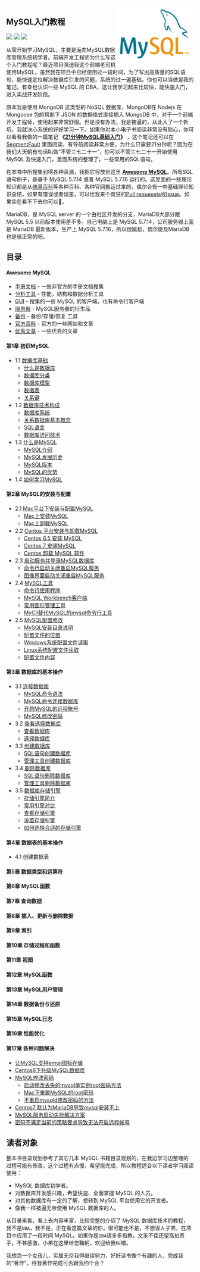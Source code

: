 
<img align="right" height="150" src="./img/mysql-logo.png">

MySQL入门教程
---

[![](https://jaywcjlove.github.io/sb/ico/mysql.svg)](http://www.mysql.com/) [![](https://jaywcjlove.github.io/sb/ico/awesome.svg)](awesome-mysql.md) [![](https://jaywcjlove.github.io/sb/license/mit.svg)](#)

从零开始学习MySQL，主要是面向MySQL数据库管理系统初学者。前端开发工程师为什么写这个入门教程呢？最近项目强迫我这个前端老司机使用MySQL，虽然我在项目中已经使用过一段时间，为了写出高质量的SQL语句，能快速定位解决数据库引发的问题，系统的过一遍基础，你也可以当做是我的笔记。有幸也认识一些 MySQL 的 DBA，这让我学习起来比较快，能快速入门，进入实战开发阶段。

原本我是使用 MongoDB 这类型的 NoSQL 数据库，MongoDB在 Nodejs 在 Mongoose 包的帮助下 JSON 的数据格式直接插入 MongoDB 中，对于一个前端开发工程师，使用起来非常舒服。但是没有办法，我是被逼的，从此入了一个新坑，我就决心系统的好好学习一下。如果你对本小电子书阅读非常没有耐心，你可以看看我做的一篇笔记 **《[21分钟MySQL基础入门](21-minutes-MySQL-basic-entry.md)》** ，这个笔记还可以在 [SegmentFault](https://segmentfault.com/a/1190000006876419) 里面阅读，有导航阅读非常方便，为什么只需要21分钟呢？因为在我们大天朝有句话叫做“不管三七二十一”，你可以不管三七二十一开始使用 MySQL 及快速入门，里面系统的整理了，一些常用的SQL语句。

在本书中所搜集到得各种资源，我把它将放到这里 **[Awesome MySQL](awesome-mysql.md)**。所有SQL语句例子，是基于 MySQL 5.7.14 或者 MySQL 5.7.16 运行的。这里面的一些理论知识都是从[维基百科](https://zh.wikipedia.org)等各种百科、各种官网搬运过来的，偶尔会有一些基础理论知识总结，如果有错误或者误差，可以给我来个疯狂的[Pull requesets](https://github.com/jaywcjlove/mysql-tutorial/pulls)或[Issue](https://github.com/jaywcjlove/mysql-tutorial/issues)。如果实在看不下去你可以🔫。

MariaDB，是 MySQL server 的一个由社区开发的分支，MariaDB大部分跟 MySQL 5.5 以前版本使用差不多。自己电脑上是 MySQL 5.7.14，公司服务器上面是 MariaDB 最新版本，生产上 MySQL 5.7.16，所以很尴尬，偶尔提及MariaDB也是很正常的吧。

## 目录

#### Awesome MySQL

- [手册文档](awesome-mysql.md#手册文档) - 一些非官方的手册文档搜集
- [分析工具](awesome-mysql.md#分析工具) - 性能，结构和数据分析工具
- [GUI](awesome-mysql.md#gui) - 搜集的一些 MySQL 的客户端，也有命令行客户端
- [服务器](awesome-mysql.md#服务器) - MySQL服务器的衍生品
- [备份](awesome-mysql.md#备份) - 备份/存储/恢复 工具
- [官方资料](awesome-mysql.md#官方资料) - 官方的一些网站和文章
- [优秀文章](awesome-mysql.md#优秀文章) - 一些优秀的文章

#### 第1章 初识MySQL

- 1.1 [数据库基础](chapter1/1.1.md)
    - [什么是数据库](chapter1/1.1.md#什么是数据库)
    - [数据库分类](chapter1/1.1.md#数据库分类)
    - [数据库模型](chapter1/1.1.md#数据库模型)
    - [数据表](chapter1/1.1.md#数据表)
    - [关系键](chapter1/1.1.md#关系键)
- 1.2 [数据库技术构成](chapter1/1.2.md)
    - [数据库系统](chapter1/1.2.md#数据库系统)
    - [关系数据库基本概念](chapter1/1.2.md#关系数据库基本概念)
    - [SQL语言](chapter1/1.2.md#sql语言)
    - [数据库访问技术](chapter1/1.2.md#数据库访问技术)
- 1.3 [什么是MySQL](chapter1/1.3.md)
    - [MySQL介绍](chapter1/1.3.md#mysql-介绍)
    - [MySQL发展历史](chapter1/1.3.md#mysql-发展历史)
    - [MySQL版本](chapter1/1.3.md#mysql-版本)
    - [MySQL的优势](chapter1/1.3.md#mysql-的优势)
- 1.4 [如何学习MySQL](chapter1/1.4.md)

#### 第2章 MySQL的安装与配置

- 2.1 [Mac平台下安装与配置MySQL](chapter2/2.1.md)
    - [Mac上安装MySQL](chapter2/2.1.md#mac-安装mysql)
    - [Mac上卸载MySQL](chapter2/2.1.md#mac-卸载mysql)
- 2.2 [Centos 平台安装与卸载MySQL](chapter2/2.2.md)
    - [Centos 6.5 安装 MySQL](chapter2/2.2.md#centos-65安装-mysql)
    - [Centos 7 安装MySQL](chapter2/2.2.md#centos7安装mysql)
    - [Centos 卸载 MySQL 软件](chapter2/2.2.md#centos-卸载-mysql-软件)
- 2.3 [启动服务并登录MySQL数据库](chapter2/2.3.md)
    - [命令行启动关闭重启MySQL服务](chapter2/2.3.md#命令行启动关闭重启mysql服务)
    - [图像界面启动关闭重启MySQL服务](chapter2/2.3.md#图像界面启动关闭重启mysql服务)
- 2.4 [MySQL工具](chapter2/2.4.md)
    - [命令行使用程序](chapter2/2.4.md#命令行使用程序)
    - [MySQL Workbench客户端](chapter2/2.4.md#mysql-workbench客户端)
    - [常用图形管理工具](chapter2/2.4.md#常用图形管理工具)
    - [MyCli替代MySQL的mysql命令行工具](chapter2/2.4.md#mycli替代mysql的mysql命令行工具)
- 2.5 [MySQL配置修改](chapter2/2.5.md)
    - [MySQL安装目录说明](chapter2/2.5.md#mysql安装目录说明)
    - [配置文件的位置](chapter2/2.5.md#配置文件的位置)
    - [Windows系统配置文件读取](chapter2/2.5.md#windows系统配置文件读取)
    - [Linux系统配置文件读取](chapter2/2.5.md#linux系统配置文件读取)
    - [配置文件内容](chapter2/2.5.md#配置文件内容)

#### 第3章 数据库的基本操作

- 3.1 [连接数据库](chapter3/3.1.md)
    - [MySQL命令语法](chapter3/3.1.md#mysql命令语法)
    - [MySQL命令连接数据库](chapter3/3.1.md#mysql命令连接数据库)
    - [开启MySQL的远程帐号](chapter3/3.1.md#开启mysql的远程帐号)
    - [MySQL修改密码](chapter3/3.1.md#mysql修改密码)
- 3.2 [查看选择数据库](chapter3/3.2.md)
    - [查看数据库](chapter3/3.2.md#查看数据库)
    - [选择数据库](chapter3/3.2.md#选择数据库)
- 3.3 [创建数据库](chapter3/3.3.md)
    - [SQL语句创建数据库](chapter3/3.4.md#sql语句创建数据库)
    - [管理工具创建数据库](chapter3/3.4.md#管理工具创建数据库)
- 3.4 [删除数据库](chapter3/3.4.md)
    - [SQL语句删除数据库](chapter3/3.4.md#sql语句删除数据库)
    - [管理工具删除数据库](chapter3/3.4.md#管理工具删除数据库)
- 3.5 [数据库存储引擎](chapter3/3.5.md#)
    - [存储引擎简介](chapter3/3.5.md#存储引擎简介)
    - [常用引擎对比](chapter3/3.5.md#常用引擎对比)
    - [查看存储引擎](chapter3/3.5.md#查看存储引擎)
    - [设置存储引擎](chapter3/3.5.md#设置存储引擎)
    - [如何选择合适的存储引擎](chapter3/3.5.md#如何选择合适的存储引擎)

#### 第4章 数据表的基本操作

- 4.1 创建数据表

#### 第5章 数据类型和运算符

#### 第6章 MySQL函数

#### 第7章 查询数据

#### 第8章 插入、更新与删除数据

#### 第9章 索引

#### 第10章 存储过程和函数

#### 第11章 视图

#### 第12章 MySQL函数

#### 第13章 MySQL用户管理

#### 第14章 数据备份与还原

#### 第15章 MySQL日志

#### 第16章 性能优化

#### 第17章 各种问题解决

- [让MySQL支持emoji图标存储](chapter17/17.1.md)
- [Centos6下升级MySQL数据库](chapter17/17.2.md)
- [MySQL修改密码](chapter17/17.3.md)
    - [启动修改丢失的mysql单实例root密码方法](chapter17/17.3.md#启动修改丢失的mysql单实例root密码方法)
    - [Mac下重置MySQL的root密码](chapter17/17.3.md#Mac下重置MySQL的root密码)
    - [不重启mysqld修改密码的方法](chapter17/17.3.md#不重启mysqld的方法)
- [Centos7 默认为MariaDB导致mysql安装不上](chapter2/2.2.md#centos7安装mysql)
- [MySQL服务启动失败解决方案](chapter2/2.3.md#linux-下命令操作)
- [密码不满足当前的策略要求导致无法开启远程帐号](chapter3/3.1.md#开启mysql的远程帐号)


## 读者对象

整本书目录规划参考了其它几本 MySQL 书籍目录规划的，在我边学习边整理的过程可能有修改，这个过程有点慢，希望能完成，所以教程适合以下读者学习阅读使用：

- MySQL 数据库初学者。
- 对数据库开发感兴趣，希望快速、全面掌握 MySQL 的人员。
- 对其他数据库有一定的了解，想转到 MySQL 平台使用它的开发者。
- 像我一样被逼无奈使用 MySQL 数据库的人。

从目录来看，看上去内容丰富，比较完整的介绍了 MySQL 数据库技术的教程，我不是`DBA`，我不是，正在看这篇文章的你，很可能也不是，不想误人子弟，在项目中应用了一段时间 MySQL，如果你是`DBA`请多多指教，文采不佳还望高抬贵手，不甚感激，小弟在这里给您鞠躬，欢迎给我纠错。

我想念一个女孩儿，实属无奈我得继续努力，好好读书做个有趣的人，完成我的“著作”，待我著作完成可否跟我约个会？
